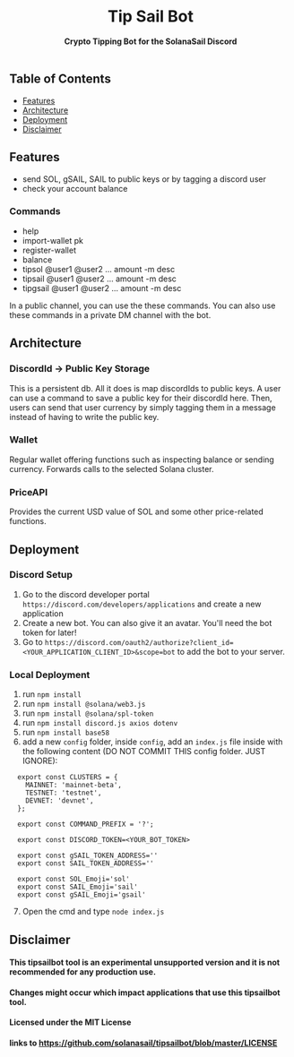 <h1 align="center">Tip Sail Bot</h1>

<div align="center">
  <strong>Crypto Tipping Bot for the SolanaSail Discord</strong>
</div>

<br />

## Table of Contents
- [Features](#features)
- [Architecture](#architecture)
- [Deployment](#deployment)
- [Disclaimer](#disclaimer)

## Features
* send SOL, gSAIL, SAIL to public keys or by tagging a discord user
* check your account balance

### Commands
* help
* import-wallet pk
* register-wallet
* balance
* tipsol @user1 @user2 ... amount -m desc
* tipsail @user1 @user2 ... amount -m desc
* tipgsail @user1 @user2 ... amount -m desc

In a public channel, you can use the these commands.
You can also use these commands in a private DM channel with the bot.

## Architecture
### DiscordId -> Public Key Storage
This is a persistent db. All it does is map discordIds to public keys. A user can use a command
to save a public key for their discordId here. Then, users can send that user currency by simply
tagging them in a message instead of having to write the public key.
### Wallet
Regular wallet offering functions such as inspecting balance or sending currency. Forwards calls to
the selected Solana cluster.
### PriceAPI
Provides the current USD value of SOL and some other price-related functions.

## Deployment

### Discord Setup

1. Go to the discord developer portal `https://discord.com/developers/applications` and create a new application
2. Create a new bot. You can also give it an avatar. You'll need the bot token for later!
3. Go to `https://discord.com/oauth2/authorize?client_id=<YOUR_APPLICATION_CLIENT_ID>&scope=bot` to add the bot to your server.

### Local Deployment
1. run `npm install`
2. run `npm install @solana/web3.js`
3. run `npm install @solana/spl-token`
4. run `npm install discord.js axios dotenv`
5. run `npm install base58`
6. add a new `config` folder, inside `config`, add an `index.js` file inside with the following content (DO NOT COMMIT THIS config folder. JUST IGNORE):
  ```
    export const CLUSTERS = {
      MAINNET: 'mainnet-beta',
      TESTNET: 'testnet',
      DEVNET: 'devnet',
    };

    export const COMMAND_PREFIX = '?';

    export const DISCORD_TOKEN=<YOUR_BOT_TOKEN>

    export const gSAIL_TOKEN_ADDRESS=''
    export const SAIL_TOKEN_ADDRESS=''

    export const SOL_Emoji='sol'
    export const SAIL_Emoji='sail'
    export const gSAIL_Emoji='gsail'
  ```
7. Open the cmd and type `node index.js`

## Disclaimer

#### This tipsailbot tool is an experimental unsupported version and it is not recommended for any production use.
#### Changes might occur which impact applications that use this tipsailbot tool.

#### Licensed under the MIT License
#### links to https://github.com/solanasail/tipsailbot/blob/master/LICENSE
